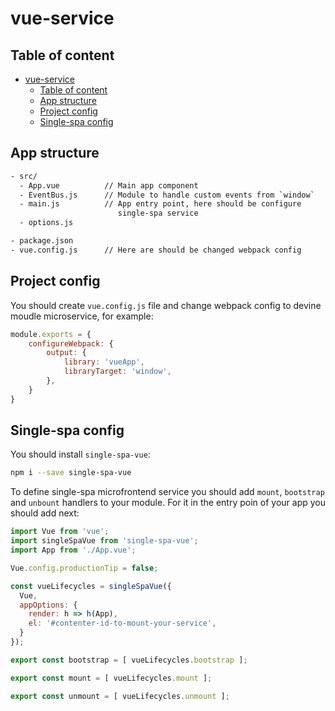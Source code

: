 # vue-service

## Table of content

- [vue-service](#vue-service)
  - [Table of content](#table-of-content)
  - [App structure](#app-structure)
  - [Project config](#project-config)
  - [Single-spa config](#single-spa-config)

## App structure

``` bash
- src/
  - App.vue          // Main app component
  - EventBus.js      // Module to handle custom events from `window`
  - main.js          // App entry point, here should be configure
                        single-spa service
  - options.js

- package.json
- vue.config.js      // Here are should be changed webpack config
```

## Project config

You should create `vue.config.js` file and change webpack config to devine moudle microservice, for example:

``` js
module.exports = {
    configureWebpack: {
        output: {
            library: 'vueApp',
            libraryTarget: 'window',
        },
    }
}
```

## Single-spa config

You should install `single-spa-vue`:

``` bash
npm i --save single-spa-vue
```

To define single-spa microfrontend service you should add `mount`, `bootstrap` and `unbount` handlers to your module. For it in the entry poin of your app you should add next:

```js
import Vue from 'vue';
import singleSpaVue from 'single-spa-vue';
import App from './App.vue';

Vue.config.productionTip = false;

const vueLifecycles = singleSpaVue({
  Vue,
  appOptions: {
    render: h => h(App),
    el: '#contenter-id-to-mount-your-service',
  }
});

export const bootstrap = [ vueLifecycles.bootstrap ];

export const mount = [ vueLifecycles.mount ];

export const unmount = [ vueLifecycles.unmount ];
```
